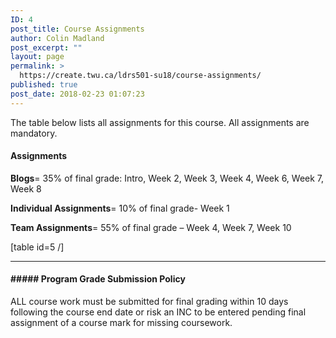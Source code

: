 ```yaml
---
ID: 4
post_title: Course Assignments
author: Colin Madland
post_excerpt: ""
layout: page
permalink: >
  https://create.twu.ca/ldrs501-su18/course-assignments/
published: true
post_date: 2018-02-23 01:07:23
---
```

The table below lists all assignments for this course. All assignments are mandatory.

<h4>Assignments</h4>

<strong>Blogs</strong>= 35% of final grade: Intro, Week 2, Week 3, Week 4, Week 6, Week 7, Week 8

<strong>Individual Assignments</strong>= 10% of final grade- Week 1

<strong>Team Assignments</strong>= 55% of final grade – Week 4, Week 7, Week 10

[table id=5 /]

<hr />

<h4>##### Program Grade Submission Policy</h4>

ALL course work must be submitted for final grading within 10 days following the course end date or risk an INC to be entered pending final assignment of a course mark for missing coursework.